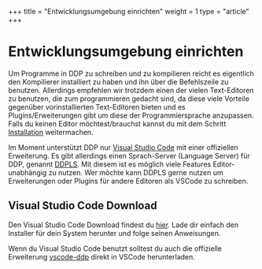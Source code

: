 +++
title = "Entwicklungsumgebung einrichten"
weight = 1
type = "article"
+++

# Entwicklungsumgebung einrichten

Um Programme in DDP zu schreiben und zu kompilieren reicht es eigentlich den Kompilierer installiert zu haben und ihn über die Befehlszeile zu benutzen.
Allerdings empfehlen wir trotzdem einen der vielen Text-Editoren zu benutzen, die zum programmieren gedacht sind, da diese viele Vorteile gegenüber vorinstallierten Text-Editoren bieten und es Plugins/Erweiterungen gibt um diese der Programmiersprache anzupassen.
Falls du keinen Editor möchtest/brauchst kannst du mit dem Schritt [Installation](/Bedienungsanleitung/de/Einstieg/Installation) weitermachen.

Im Moment unterstützt DDP nur [Visual Studio Code](https://code.visualstudio.com/) mit einer offiziellen Erweiterung.
Es gibt allerdings einen Sprach-Server (Language Server) für DDP, genannt [DDPLS](https://github.com/DDP-Projekt/DDPLS). Mit diesem ist es möglich viele Features Editor-unabhängig zu nutzen. Wer möchte kann DDPLS gerne nutzen um Erweiterungen oder Plugins für andere Editoren als VSCode zu schreiben.

## Visual Studio Code Download

Den Visual Studio Code Download findest du [hier](https://code.visualstudio.com/Download).
Lade dir einfach den Installer für dein System herunter und folge seinen Anweisungen.

Wenn du Visual Studio Code benutzt solltest du auch die offizielle Erweiterung [vscode-ddp](https://marketplace.visualstudio.com/items?itemName=DDP-Projekt.vscode-ddp) direkt in VSCode herunterladen.